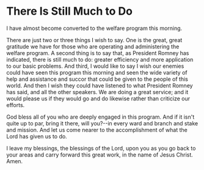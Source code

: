 # There Is Still Much to Do

I have almost become converted to the welfare program this morning.

There are just two or three things I wish to say. One is the great, great
gratitude we have for those who are operating and administering the welfare
program. A second thing is to say that, as President Romney has indicated,
there is still much to do: greater efficiency and more application to our
basic problems. And third, I would like to say I wish our enemies could have
seen this program this morning and seen the wide variety of help and
assistance and succor that could be given to the people of this world. And
then I wish they could have listened to what President Romney has said, and
all the other speakers. We are doing a great service; and it would please us
if they would go and do likewise rather than criticize our efforts.

God bless all of you who are deeply engaged in this program. And if it isn't
quite up to par, bring it there, will you?--in every ward and branch and stake
and mission. And let us come nearer to the accomplishment of what the Lord has
given us to do.

I leave my blessings, the blessings of the Lord, upon you as you go back to
your areas and carry forward this great work, in the name of Jesus Christ.
Amen.


